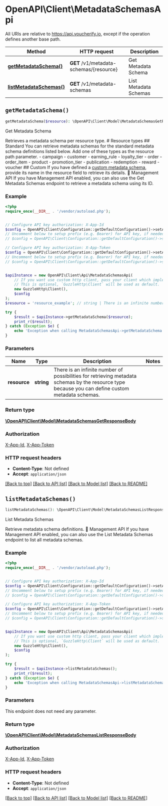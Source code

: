 # OpenAPI\Client\MetadataSchemasApi

All URIs are relative to https://api.voucherify.io, except if the operation defines another base path.

| Method | HTTP request | Description |
| ------------- | ------------- | ------------- |
| [**getMetadataSchema()**](MetadataSchemasApi.md#getMetadataSchema) | **GET** /v1/metadata-schemas/{resource} | Get Metadata Schema |
| [**listMetadataSchemas()**](MetadataSchemasApi.md#listMetadataSchemas) | **GET** /v1/metadata-schemas | List Metadata Schemas |


## `getMetadataSchema()`

```php
getMetadataSchema($resource): \OpenAPI\Client\Model\MetadataSchemasGetResponseBody
```

Get Metadata Schema

Retrieves a metadata schema per resource type. # Resource types ## Standard You can retrieve metadata schemas for the standard metadata schema definitions listed below. Add one of these types as the resource path parameter. - campaign - customer - earning_rule - loyalty_tier - order - order_item - product - promotion_tier - publication - redemption - reward - voucher ## Custom If you have defined a [custom metadata schema](https://support.voucherify.io/article/99-schema-validation-metadata#add-metadata), provide its name in the resource field to retrieve its details. 📘 Management API If you have Management API enabled, you can also use the Get Metadata Schemas endpoint to retrieve a metadata schema using its ID.

### Example

```php
<?php
require_once(__DIR__ . '/vendor/autoload.php');


// Configure API key authorization: X-App-Id
$config = OpenAPI\Client\Configuration::getDefaultConfiguration()->setApiKey('X-App-Id', 'YOUR_API_KEY');
// Uncomment below to setup prefix (e.g. Bearer) for API key, if needed
// $config = OpenAPI\Client\Configuration::getDefaultConfiguration()->setApiKeyPrefix('X-App-Id', 'Bearer');

// Configure API key authorization: X-App-Token
$config = OpenAPI\Client\Configuration::getDefaultConfiguration()->setApiKey('X-App-Token', 'YOUR_API_KEY');
// Uncomment below to setup prefix (e.g. Bearer) for API key, if needed
// $config = OpenAPI\Client\Configuration::getDefaultConfiguration()->setApiKeyPrefix('X-App-Token', 'Bearer');


$apiInstance = new OpenAPI\Client\Api\MetadataSchemasApi(
    // If you want use custom http client, pass your client which implements `GuzzleHttp\ClientInterface`.
    // This is optional, `GuzzleHttp\Client` will be used as default.
    new GuzzleHttp\Client(),
    $config
);
$resource = 'resource_example'; // string | There is an infinite number of possibilities for retrieving metadata schemas by the resource type because you can define custom metadata schemas.

try {
    $result = $apiInstance->getMetadataSchema($resource);
    print_r($result);
} catch (Exception $e) {
    echo 'Exception when calling MetadataSchemasApi->getMetadataSchema: ', $e->getMessage(), PHP_EOL;
}
```

### Parameters

| Name | Type | Description  | Notes |
| ------------- | ------------- | ------------- | ------------- |
| **resource** | **string**| There is an infinite number of possibilities for retrieving metadata schemas by the resource type because you can define custom metadata schemas. | |

### Return type

[**\OpenAPI\Client\Model\MetadataSchemasGetResponseBody**](../Model/MetadataSchemasGetResponseBody.md)

### Authorization

[X-App-Id](../../README.md#X-App-Id), [X-App-Token](../../README.md#X-App-Token)

### HTTP request headers

- **Content-Type**: Not defined
- **Accept**: `application/json`

[[Back to top]](#) [[Back to API list]](../../README.md#endpoints)
[[Back to Model list]](../../README.md#models)
[[Back to README]](../../README.md)

## `listMetadataSchemas()`

```php
listMetadataSchemas(): \OpenAPI\Client\Model\MetadataSchemasListResponseBody
```

List Metadata Schemas

Retrieve metadata schema definitions. 📘 Management API If you have Management API enabled, you can also use the List Metadata Schemas endpoint to list all metadata schemas.

### Example

```php
<?php
require_once(__DIR__ . '/vendor/autoload.php');


// Configure API key authorization: X-App-Id
$config = OpenAPI\Client\Configuration::getDefaultConfiguration()->setApiKey('X-App-Id', 'YOUR_API_KEY');
// Uncomment below to setup prefix (e.g. Bearer) for API key, if needed
// $config = OpenAPI\Client\Configuration::getDefaultConfiguration()->setApiKeyPrefix('X-App-Id', 'Bearer');

// Configure API key authorization: X-App-Token
$config = OpenAPI\Client\Configuration::getDefaultConfiguration()->setApiKey('X-App-Token', 'YOUR_API_KEY');
// Uncomment below to setup prefix (e.g. Bearer) for API key, if needed
// $config = OpenAPI\Client\Configuration::getDefaultConfiguration()->setApiKeyPrefix('X-App-Token', 'Bearer');


$apiInstance = new OpenAPI\Client\Api\MetadataSchemasApi(
    // If you want use custom http client, pass your client which implements `GuzzleHttp\ClientInterface`.
    // This is optional, `GuzzleHttp\Client` will be used as default.
    new GuzzleHttp\Client(),
    $config
);

try {
    $result = $apiInstance->listMetadataSchemas();
    print_r($result);
} catch (Exception $e) {
    echo 'Exception when calling MetadataSchemasApi->listMetadataSchemas: ', $e->getMessage(), PHP_EOL;
}
```

### Parameters

This endpoint does not need any parameter.

### Return type

[**\OpenAPI\Client\Model\MetadataSchemasListResponseBody**](../Model/MetadataSchemasListResponseBody.md)

### Authorization

[X-App-Id](../../README.md#X-App-Id), [X-App-Token](../../README.md#X-App-Token)

### HTTP request headers

- **Content-Type**: Not defined
- **Accept**: `application/json`

[[Back to top]](#) [[Back to API list]](../../README.md#endpoints)
[[Back to Model list]](../../README.md#models)
[[Back to README]](../../README.md)
